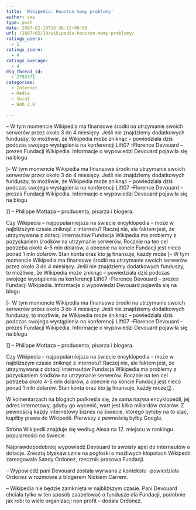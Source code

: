 ```yaml
---
title: 'Wikipedia: Houston mamy problemy'
author: sms
type: post
date: 2007-02-10T16:36:12+00:00
url: /2007/02/10/wikipedia-houston-mamy-problemy/
ratings_users:
  - 1
ratings_score:
  - 4
ratings_average:
  - 4
dsq_thread_id:
  - 2793371
categories:
  - Internet
  - Media
  - Świat
  - Web 2.0

---
```

&#8211; W tym momencie Wikipedia ma finansowe środki na utrzymanie swoich serwerów przez około 3 do 4 miesięcy. Jeśli nie znajdziemy dodatkowych funduszy, to możliwie, że Wikipedia może zniknąć &#8211; powiedziała dziś podczas swojego wystąpienia na konferencji Lift07 -Florence Devouard &#8211; prezes Fundacji Wikipedia. <!--more-->Informacje o wypowiedzi Devouard pojawiła się na blogu 

[&#8211; W tym momencie Wikipedia ma finansowe środki na utrzymanie swoich serwerów przez około 3 do 4 miesięcy. Jeśli nie znajdziemy dodatkowych funduszy, to możliwie, że Wikipedia może zniknąć &#8211; powiedziała dziś podczas swojego wystąpienia na konferencji Lift07 -Florence Devouard &#8211; prezes Fundacji Wikipedia. <!--more-->Informacje o wypowiedzi Devouard pojawiła się na blogu 

][1] &#8211; Philippe Mottaza &#8211; producenta, pisarza i blogera.

Czy Wikipedia &#8211; najpopularniejsza na świecie encyklopedia – może w najbliższym czasie zniknąć z internetu? Raczej nie, ale faktem jest, że utrzymywana z dotacji internautów Fundacja Wikipedia ma problemy z pozyskaniem środków na utrzymanie serwerów. Rocznie na ten cel potrzeba około 4-5 mln dolarów, a obecnie na koncie Fundacji jest nieco ponad 1 mln dolarów. Stan konta oraz kto ją finansuje, każdy może [&#8211; W tym momencie Wikipedia ma finansowe środki na utrzymanie swoich serwerów przez około 3 do 4 miesięcy. Jeśli nie znajdziemy dodatkowych funduszy, to możliwie, że Wikipedia może zniknąć &#8211; powiedziała dziś podczas swojego wystąpienia na konferencji Lift07 -Florence Devouard &#8211; prezes Fundacji Wikipedia. <!--more-->Informacje o wypowiedzi Devouard pojawiła się na blogu 

[&#8211; W tym momencie Wikipedia ma finansowe środki na utrzymanie swoich serwerów przez około 3 do 4 miesięcy. Jeśli nie znajdziemy dodatkowych funduszy, to możliwie, że Wikipedia może zniknąć &#8211; powiedziała dziś podczas swojego wystąpienia na konferencji Lift07 -Florence Devouard &#8211; prezes Fundacji Wikipedia. <!--more-->Informacje o wypowiedzi Devouard pojawiła się na blogu 

][1] &#8211; Philippe Mottaza &#8211; producenta, pisarza i blogera.

Czy Wikipedia &#8211; najpopularniejsza na świecie encyklopedia – może w najbliższym czasie zniknąć z internetu? Raczej nie, ale faktem jest, że utrzymywana z dotacji internautów Fundacja Wikipedia ma problemy z pozyskaniem środków na utrzymanie serwerów. Rocznie na ten cel potrzeba około 4-5 mln dolarów, a obecnie na koncie Fundacji jest nieco ponad 1 mln dolarów. Stan konta oraz kto ją finansuje, każdy może][2] .

W komentarzach na blogach podkreśla się, że sama nazwa encyklopedii, jej adres internetowy, gdyby go wycenić, wart jest kilka miliardów dolarów. Z pewnością każdy internetowy biznes na świecie, którego byłoby na to stać, kupiłby prawa do Wikipedii. Pierwszy z pewnością byłby Google.
  
Strona Wikipedii znajduje się według Alexa na 12. miejscu w rankingu popularności na świecie.
  
Najprawdopodobniej wypowiedź Devouard to swoisty apel do internautów o dotacje. Zresztą błyskawicznie na pogłoski o możliwych kłopotach Wikipedii zareagowała Sandy Ordonez, rzecznik prasowa Fundacji.

&#8211; Wypowiedź pani Devouard została wyrwana z kontekstu -powiedziała Ordonez w rozmowie z blogerem Nickiem Carrem.

<p class="poweredbyperformancing">
  &#8211; Wikipedia nie będzie zamknięta w najbliższym czasie. Pani Devouard chciała tylko w ten sposób zaapelować o fundusze dla Fundacji, podobnie jak robi to wiele organizacji non profit &#8211; dodała Ordonez.
</p>

<p class="poweredbyperformancing">

 [1]: http://www.viadigitalis.org/index.php/?p=185 "Via Vitalis"
 [2]: http://fundraising.wikimedia.org/pl